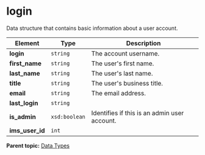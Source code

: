 # login

Data structure that contains basic information about a user account.

|Element|Type|Description|
|-------|----|-----------|
|**login** |`string` | The account username. |
|**first_name** |`string` | The user's first name. |
|**last_name** |`string` | The user's last name. |
|**title** |`string` | The user's business title. |
|**email** |`string` | The email address. |
|**last_login** |`string` | |
|**is_admin** |`xsd:boolean` | Identifies if this is an admin user account. |
|**ims_user_id** |`int` | |

**Parent topic:** [Data Types](../data_types/c_datatypes.md)

